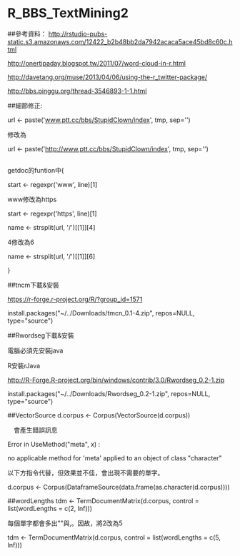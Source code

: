 # R_BBS_TextMining2

##參考資料：
http://rstudio-pubs-static.s3.amazonaws.com/12422_b2b48bb2da7942acaca5ace45bd8c60c.html

http://onertipaday.blogspot.tw/2011/07/word-cloud-in-r.html

http://davetang.org/muse/2013/04/06/using-the-r_twitter-package/

http://bbs.pinggu.org/thread-3546893-1-1.html


##細節修正:

url <- paste('www.ptt.cc/bbs/StupidClown/index', tmp, sep='')

 修改為

url <- paste('http://www.ptt.cc/bbs/StupidClown/index', tmp, sep='')


##
getdoc的funtion中{

  start <- regexpr('www', line)[1]
  
  www修改為https
  
  start <- regexpr('https', line)[1]

  name <- strsplit(url, '/')[[1]][4]
  
  4修改為6
  
  name <- strsplit(url, '/')[[1]][6]

}



##tncm下載&安裝

  https://r-forge.r-project.org/R/?group_id=1571
  
  install.packages("~/../Downloads/tmcn_0.1-4.zip", repos=NULL, type="source")
  
  
  
##Rwordseg下載&安裝

  電腦必須先安裝java
  
  R安裝rJava
  
  http://R-Forge.R-project.org/bin/windows/contrib/3.0/Rwordseg_0.2-1.zip
  
  install.packages("~/../Downloads/Rwordseg_0.2-1.zip", repos=NULL, type="source")


##VectorSource
d.corpus <- Corpus(VectorSource(d.corpus))

　會產生錯誤訊息

Error in UseMethod("meta", x) :

  no applicable method for 'meta' applied to an object of class "character"

以下方指令代替，但效果並不佳，會出現不需要的單字。

d.corpus <- Corpus(DataframeSource(data.frame(as.character(d.corpus))))



##wordLengths
tdm <- TermDocumentMatrix(d.corpus, control = list(wordLengths = c(2, Inf)))

每個單字都會多出""與,。因故，將2改為5

tdm <- TermDocumentMatrix(d.corpus, control = list(wordLengths = c(5, Inf)))

